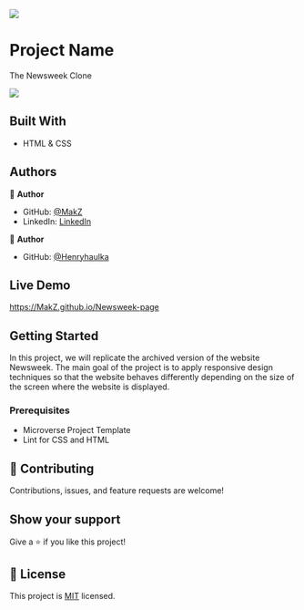 ![](https://img.shields.io/badge/Microverse-blueviolet)

# Project Name

The Newsweek Clone

<img src="https://lh3.googleusercontent.com/pw/ACtC-3el9FMA0MqmxWybk1Vlm4M_-7MxZIocLxWRuxNg8eLSZoLl9sNWTUNM8htBN4VT69uYXNqw2YG5egkmplRfXKr_PNhZEuqoV691_RU6y9ce8mMKNfhwo4aLylOI7oPady9sPSFSFe-RRDog2t01mFq6=w1920-h937-no?authuser=0">

## Built With

- HTML & CSS

## Authors

👤 **Author**

- GitHub: [@MakZ](https://github.com/MakZ)
- LinkedIn: [LinkedIn](https://www.linkedin.com/in/maksymilian-zuzel-70101a174/)

👤 **Author**

- GitHub: [@Henryhaulka](https://github.com/Henryhaulka)

## Live Demo

https://MakZ.github.io/Newsweek-page

## Getting Started

In this project, we will replicate the archived version of the website Newsweek. The main goal of the project is to apply responsive design techniques so that the website behaves differently depending on the size of the screen where the website is displayed.

### Prerequisites
- Microverse Project Template
- Lint for CSS and HTML

## 🤝 Contributing

Contributions, issues, and feature requests are welcome!

## Show your support

Give a ⭐️ if you like this project!

## 📝 License

This project is [MIT](lic.url) licensed.
